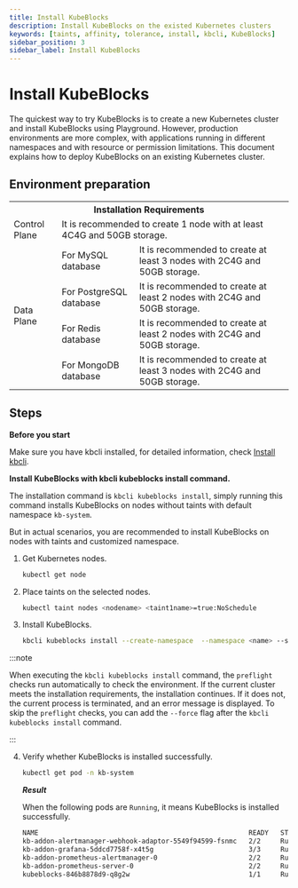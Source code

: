 ```yaml
---
title: Install KubeBlocks
description: Install KubeBlocks on the existed Kubernetes clusters
keywords: [taints, affinity, tolerance, install, kbcli, KubeBlocks]
sidebar_position: 3
sidebar_label: Install KubeBlocks
---
```


# Install KubeBlocks

The quickest way to try KubeBlocks is to create a new Kubernetes cluster and install KubeBlocks using Playground. However, production environments are more complex, with applications running in different namespaces and with resource or permission limitations. This document explains how to deploy KubeBlocks on an existing Kubernetes cluster.

## Environment preparation

<table>
	<tr>
	    <th colspan="3">Installation Requirements</th>
	</tr >
	<tr>
	    <td >Control Plane</td>
	    <td colspan="2">It is recommended to create 1 node with at least 4C4G and 50GB storage. </td>
	</tr >
	<tr >
	    <td rowspan="4">Data Plane</td>
	    <td>For MySQL database </td>
	    <td>It is recommended to create at least 3 nodes with 2C4G and 50GB storage. </td>
	</tr>
	<tr>
	    <td>For PostgreSQL database </td>
        <td>It is recommended to create at least 2 nodes with 2C4G and 50GB storage.  </td>
	</tr>
	<tr>
	    <td>For Redis database</td>
        <td>It is recommended to create at least 2 nodes with 2C4G and 50GB storage. </td>
	</tr>
	<tr>
	    <td>For MongoDB database</td>
	    <td>It is recommended to create at least 3 nodes with 2C4G and 50GB storage. </td>
	</tr>
</table>

## Steps

**Before you start**

Make sure you have kbcli installed, for detailed information, check [Install kbcli](./install-kbcli.md).

**Install KubeBlocks with kbcli kubeblocks install command.**

The installation command is `kbcli kubeblocks install`, simply running this command installs KubeBlocks on nodes without taints with default namespace `kb-system`.

But in actual scenarios, you are recommended to install KubeBlocks on nodes with taints and customized namespace.

1. Get Kubernetes nodes.

    ```bash
    kubectl get node
    ```

2. Place taints on the selected nodes.

    ```bash
    kubectl taint nodes <nodename> <taint1name>=true:NoSchedule
    ```

3. Install KubeBlocks.

    ```bash
    kbcli kubeblocks install --create-namespace  --namespace <name> --set-json 'tolerations=[ { "key": "taint1name", "operator": "Equal", "effect": "NoSchedule", "value": "true" }, { "key": "taint2name", "operator": "Equal", "effect": "NoSchedule", "value": "true" } ]'
    ```

:::note

When executing the `kbcli kubeblocks install` command, the `preflight` checks run automatically to check the environment. If the current cluster meets the installation requirements, the installation continues. If it does not, the current process is terminated, and an error message is displayed. To skip the `preflight` checks, you can add the `--force` flag after the `kbcli kubeblocks install` command.

:::

4. Verify whether KubeBlocks is installed successfully.

    ```bash
    kubectl get pod -n kb-system
    ```

    ***Result***

    When the following pods are `Running`, it means KubeBlocks is installed successfully.

    ```bash
    NAME                                                     READY   STATUS      RESTARTS   AGE
    kb-addon-alertmanager-webhook-adaptor-5549f94599-fsnmc   2/2     Running     0          84s
    kb-addon-grafana-5ddcd7758f-x4t5g                        3/3     Running     0          84s
    kb-addon-prometheus-alertmanager-0                       2/2     Running     0          84s
    kb-addon-prometheus-server-0                             2/2     Running     0          84s
    kubeblocks-846b8878d9-q8g2w                              1/1     Running     0          98s